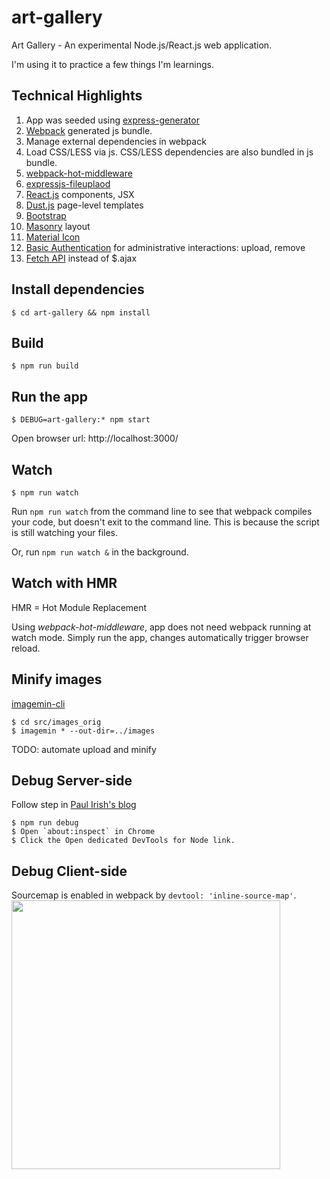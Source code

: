 # art-gallery
Art Gallery - An experimental Node.js/React.js web application.

I'm using it to practice a few things I'm learnings.

## Technical Highlights
1. App was seeded using [express-generator](https://expressjs.com/en/starter/generator.html)
1. [Webpack](https://webpack.js.org) generated js bundle.
1. Manage external dependencies in webpack
1. Load CSS/LESS via js. CSS/LESS dependencies are also bundled in js bundle.
1. [webpack-hot-middleware](https://github.com/glenjamin/webpack-hot-middleware)
1. [expressjs-fileuplaod](https://github.com/richardgirges/express-fileupload)
1. [React.js](https://facebook.github.io/react/) components, JSX
1. [Dust.js](http://www.dustjs.com/) page-level templates
1. [Bootstrap](https://getbootstrap.com/)
1. [Masonry](https://masonry.desandro.com/) layout
1. [Material Icon](https://material.io/icons/)
1. [Basic Authentication](https://www.npmjs.com/package/express-basic-auth) for administrative interactions: upload, remove
1. [Fetch API](https://developer.mozilla.org/en-US/docs/Web/API/Fetch_API) instead of $.ajax

## Install dependencies
    $ cd art-gallery && npm install

## Build
    $ npm run build

## Run the app
    $ DEBUG=art-gallery:* npm start
Open browser url: http://localhost:3000/

## Watch
    $ npm run watch
Run `npm run watch` from the command line to see that webpack compiles your code, but doesn't exit to the command line. This is because the script is still watching your files.

Or, run `npm run watch &` in the background.

## Watch with HMR 
HMR = Hot Module Replacement

Using *webpack-hot-middleware*, app does not need webpack running at watch mode. Simply run the app, changes automatically trigger browser reload.

## Minify images
[imagemin-cli](https://github.com/imagemin/imagemin-cli)

    $ cd src/images_orig
    $ imagemin * --out-dir=../images

TODO: automate upload and minify

## Debug Server-side
Follow step in [Paul Irish's blog](https://medium.com/@paul_irish/debugging-node-js-nightlies-with-chrome-devtools-7c4a1b95ae27)

    $ npm run debug
    $ Open `about:inspect` in Chrome
    $ Click the Open dedicated DevTools for Node link.
    
## Debug Client-side
Sourcemap is enabled in webpack by `devtool: 'inline-source-map'`.
<img src="https://raw.githubusercontent.com/mayyan/art-gallery/master/src/images/debugging_client_side.png" width=430>

